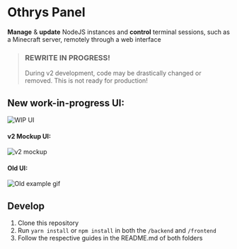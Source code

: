 # Othrys Panel
**Manage** & **update** NodeJS instances and **control** terminal sessions, such as a Minecraft server, remotely through a web interface

> ### REWRITE IN PROGRESS!
> During v2 development, code may be drastically changed or removed. This is not ready for production!

## New work-in-progress UI:
![WIP UI](https://i.imgur.com/itj0gUM.png)

#### v2 Mockup UI:
![v2 mockup](https://i.imgur.com/wdlEBqH.png)

#### Old UI:
![Old example gif](https://cdn.discordapp.com/attachments/729961633845346306/810420296267071570/drnc_panel.gif)


## Develop

1. Clone this repository
2. Run `yarn install` or `npm install` in both the `/backend` and `/frontend`
3. Follow the respective guides in the README.md of both folders